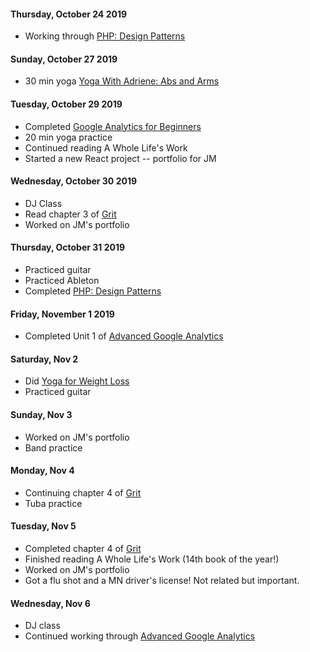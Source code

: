 #### Thursday, October 24 2019
* Working through [PHP: Design Patterns](https://www.lynda.com/PHP-tutorials/publishsubscriber-pattern-action/186870/370549-4.html?autoplay=true)

#### Sunday, October 27 2019
* 30 min yoga [Yoga With Adriene: Abs and Arms](https://www.youtube.com/watch?v=HEHdQxdQT5c)

#### Tuesday, October 29 2019
* Completed [Google Analytics for Beginners](https://analytics.google.com/analytics/academy/)
* 20 min yoga practice
* Continued reading A Whole Life's Work 
* Started a new React project -- portfolio for JM

#### Wednesday, October 30 2019
* DJ Class
* Read chapter 3 of [Grit](https://www.amazon.com/Grit-Passion-Perseverance-Angela-Duckworth/dp/1501111116/ref=sr_1_3?keywords=grit&qid=1572535233&sr=8-3)
* Worked on JM's portfolio

#### Thursday, October 31 2019
* Practiced guitar
* Practiced Ableton
* Completed [PHP: Design Patterns](https://www.lynda.com/PHP-tutorials/publishsubscriber-pattern-action/186870/370549-4.html?autoplay=true)

#### Friday, November 1 2019
* Completed Unit 1 of [Advanced Google Analytics](https://analytics.google.com/analytics/academy/course/7)

#### Saturday, Nov 2
* Did [Yoga for Weight Loss](https://www.youtube.com/watch?v=lMWOrDH694c)
* Practiced guitar

#### Sunday, Nov 3
* Worked on JM's portfolio
* Band practice 

#### Monday, Nov 4
* Continuing chapter 4 of [Grit](https://www.amazon.com/Grit-Passion-Perseverance-Angela-Duckworth/dp/1501111116/ref=sr_1_3?keywords=grit&qid=1572535233&sr=8-3)
* Tuba practice 

#### Tuesday, Nov 5
* Completed chapter 4 of [Grit](https://www.amazon.com/Grit-Passion-Perseverance-Angela-Duckworth/dp/1501111116/ref=sr_1_3?keywords=grit&qid=1572535233&sr=8-3)
* Finished reading A Whole Life's Work (14th book of the year!)
* Worked on JM's portfolio
* Got a flu shot and a MN driver's license! Not related but important. 

#### Wednesday, Nov 6
* DJ class
* Continued working through [Advanced Google Analytics](https://analytics.google.com/analytics/academy/course/7)
